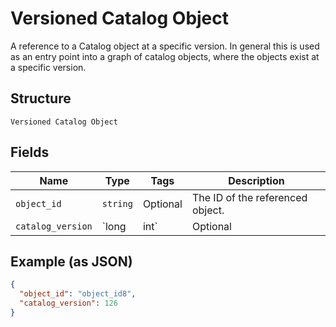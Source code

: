 
# Versioned Catalog Object

A reference to a Catalog object at a specific version. In general this is
used as an entry point into a graph of catalog objects, where the objects exist
at a specific version.

## Structure

`Versioned Catalog Object`

## Fields

| Name | Type | Tags | Description |
|  --- | --- | --- | --- |
| `object_id` | `string` | Optional | The ID of the referenced object. |
| `catalog_version` | `long|int` | Optional | The version of the object. |

## Example (as JSON)

```json
{
  "object_id": "object_id8",
  "catalog_version": 126
}
```

